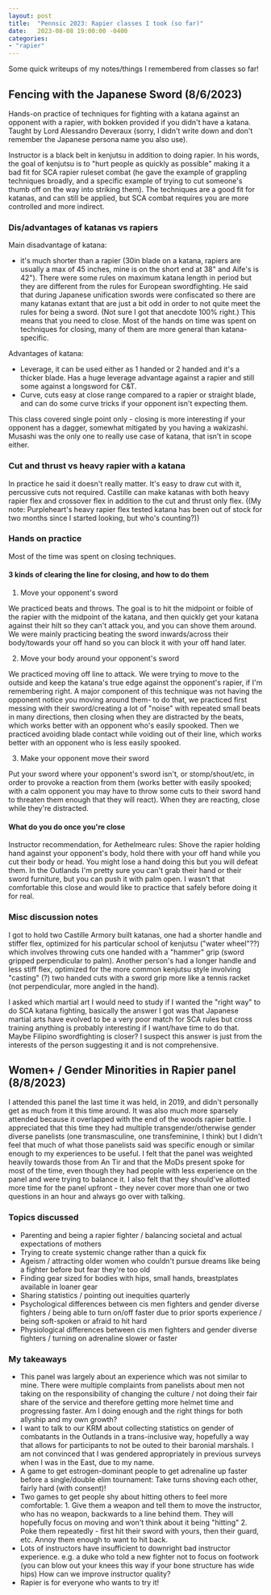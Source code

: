 ```yaml
---
layout: post
title:  "Pennsic 2023: Rapier classes I took (so far)"
date:   2023-08-08 19:00:00 -0400
categories: 
- "rapier"
---
```



Some quick writeups of my notes/things I remembered from classes so far!

## Fencing with the Japanese Sword (8/6/2023) 

Hands-on practice of techniques for fighting with a katana against an opponent with a rapier, with bokken provided if you didn't have a katana. Taught by Lord Alessandro Deveraux (sorry, I didn't write down and don't remember the Japanese persona name you also use).

Instructor is a black belt in kenjutsu in addition to doing rapier. In his words, the goal of kenjutsu is to "hurt people as quickly as possible" making it a bad fit for SCA rapier ruleset combat (he gave the example of grappling techniques broadly, and a specific example of trying to cut someone's thumb off on the way into striking them). The techniques are a good fit for katanas, and can still be applied, but SCA combat requires you are more controlled and more indirect. 

### Dis/advantages of katanas vs rapiers

Main disadvantage of katana: 

- it's much shorter than a rapier (30in blade on a katana, rapiers are usually a max of 45 inches, mine is on the short end at 38" and Aife's is 42"). There were some rules on maximum katana length in period but they are different from the rules for European swordfighting. He said that during Japanese unification swords were confiscated so there are many katanas extant that are just a bit odd in order to not quite meet the rules for being a sword. (Not sure I got that anecdote 100% right.) This means that you need to close. Most of the hands on time was spent on techniques for closing, many of them are more general than katana-specific. 

Advantages of katana:

- Leverage, it can be used either as 1 handed or 2 handed and it's a thicker blade. Has a huge leverage advantage against a rapier and still some against a longsword for C&T. 
- Curve, cuts easy at close range compared to a rapier or straight blade, and can do some curve tricks if your opponent isn't expecting them. 

This class covered single point only - closing is more interesting if your opponent has a dagger, somewhat mitigated by you having a wakizashi. Musashi was the only one to really use case of katana, that isn't in scope either. 

### Cut and thrust vs heavy rapier with a katana

In practice he said it doesn't really matter. It's easy to draw cut with it, percussive cuts not required. 
Castille can make katanas with both heavy rapier flex and crossover flex in addition to the cut and thrust only flex. ((My note: Purpleheart's heavy rapier flex tested katana has been out of stock for two months since I started looking, but who's counting?))

### Hands on practice

Most of the time was spent on closing techniques. 

#### 3 kinds of clearing the line for closing, and how to do them

1. Move your opponent's sword

We practiced beats and throws. The goal is to hit the midpoint or foible of the rapier with the midpoint of the katana, and then quickly get your katana against their hilt so they can't attack you, and you can shove them around. We were mainly practicing beating the sword inwards/across their body/towards your off hand so you can block it with your off hand later. 

2. Move your body around your opponent's sword

We practiced moving off line to attack. We were trying to move to the outside and keep the katana's true edge against the opponent's rapier, if I'm remembering right. A major component of this technique was not having the opponent notice you moving around them- to do that, we practiced first messing with their sword/creating a lot of "noise" with repeated small beats in many directions, then closing when they are distracted by the beats, which works better with an opponent who's easily spooked. Then we practiced avoiding blade contact while voiding out of their line, which works better with an opponent who is less easily spooked. 

3. Make your opponent move their sword

Put your sword where your opponent's sword isn't, or stomp/shout/etc, in order to provoke a reaction from them (works better with easily spooked; with a calm opponent you may have to throw some cuts to their sword hand to threaten them enough that they will react). When they are reacting, close while they're distracted. 

#### What do you do once you're close

Instructor recommendation, for Aethelmearc rules: Shove the rapier holding hand against your opponent's body, hold there with your off hand while you cut their body or head. You might lose a hand doing this but you will defeat them. In the Outlands I'm pretty sure you can't grab their hand or their sword furniture, but you can push it with palm open. I wasn't that comfortable this close and would like to practice that safely before doing it for real.

### Misc discussion notes

I got to hold two Castille Armory built katanas, one had a shorter handle and stiffer flex, optimized for his particular school of kenjutsu ("water wheel"??) which involves throwing cuts one handed with a "hammer" grip (sword gripped perpendicular to palm). Another person's had a longer handle and less stiff flex, optimized for the more common kenjutsu style involving "casting" (?) two handed cuts with a sword grip more like a tennis racket (not perpendicular, more angled in the hand).

I asked which martial art I would need to study if I wanted the "right way" to do SCA katana fighting, basically the answer I got was that Japanese martial arts have evolved to be a very poor match for SCA rules but cross training anything is probably interesting if I want/have time to do that. Maybe Filipino swordfighting is closer? I suspect this answer is just from the interests of the person suggesting it and is not comprehensive.

## Women+ / Gender Minorities in Rapier panel (8/8/2023)

I attended this panel the last time it was held, in 2019, and didn't personally get as much from it this time around. It was also much more sparsely attended because it overlapped with the end of the woods rapier battle. I appreciated that this time they had multiple transgender/otherwise gender diverse panelists (one transmasculine, one transfeminine, I think) but I didn't feel that much of what those panelists said was specific enough or similar enough to my experiences to be useful. I felt that the panel was weighted heavily towards those from An Tir and that the MoDs present spoke for most of the time, even though they had people with less experience on the panel and were trying to balance it. I also felt that they should've allotted more time for the panel upfront - they never cover more than one or two questions in an hour and always go over with talking. 

### Topics discussed

- Parenting and being a rapier fighter / balancing societal and actual expectations of mothers
- Trying to create systemic change rather than a quick fix
- Ageism / attracting older women who couldn't pursue dreams like being a fighter before but fear they're too old
- Finding gear sized for bodies with hips, small hands, breastplates available in loaner gear
- Sharing statistics / pointing out inequities quarterly
- Psychological differences between cis men fighters and gender diverse fighters / being able to turn on/off faster due to prior sports experience / being soft-spoken or afraid to hit hard
- Physiological differences between cis men fighters and gender diverse fighters / turning on adrenaline slower or faster

### My takeaways

- This panel was largely about an experience which was not similar to mine. There were multiple complaints from panelists about men not taking on the responsibility of changing the culture / not doing their fair share of the service and therefore getting more helmet time and progressing faster. Am I doing enough and the right things for both allyship and my own growth?
- I want to talk to our KRM about collecting statistics on gender of combatants in the Outlands in a trans-inclusive way, hopefully a way that allows for participants to not be outed to their baronial marshals. I am not convinced that I was gendered appropriately in previous surveys when I was in the East, due to my name. 
- A game to get estrogen-dominant people to get adrenaline up faster before a single/double elim tournament: Take turns shoving each other, fairly hard (with consent)!
- Two games to get people shy about hitting others to feel more comfortable: 1. Give them a weapon and tell them to move the instructor, who has no weapon, backwards to a line behind them. They will hopefully focus on moving and won't think about it being "hitting" 2. Poke them repeatedly - first hit their sword with yours, then their guard, etc. Annoy them enough to want to hit back. 
- Lots of instructors have insufficient to downright bad instructor experience. e.g. a duke who told a new fighter not to focus on footwork (you can blow out your knees this way if your bone structure has wide hips) How can we improve instructor quality?
- Rapier is for everyone who wants to try it! 
